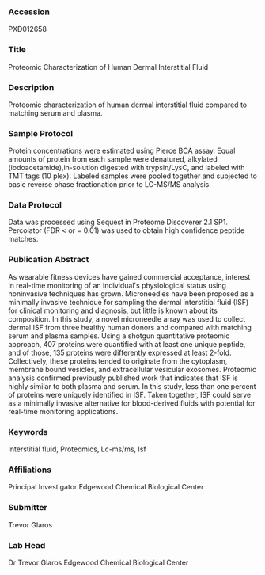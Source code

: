 ### Accession
PXD012658

### Title
Proteomic Characterization of Human Dermal Interstitial Fluid

### Description
Proteomic characterization of human dermal interstitial fluid compared to matching serum and plasma.

### Sample Protocol
Protein concentrations were estimated using Pierce BCA assay.  Equal amounts of protein from each sample were denatured, alkylated (iodoacetamide),in-solution digested with trypsin/LysC, and labeled with TMT tags (10 plex).  Labeled samples were pooled together and subjected to basic reverse phase fractionation prior to LC-MS/MS analysis.

### Data Protocol
Data was processed using Sequest in Proteome Discoverer 2.1 SP1.  Percolator (FDR < or = 0.01) was used to obtain high confidence peptide matches.

### Publication Abstract
As wearable fitness devices have gained commercial acceptance, interest in real-time monitoring of an individual's physiological status using noninvasive techniques has grown. Microneedles have been proposed as a minimally invasive technique for sampling the dermal interstitial fluid (ISF) for clinical monitoring and diagnosis, but little is known about its composition. In this study, a novel microneedle array was used to collect dermal ISF from three healthy human donors and compared with matching serum and plasma samples. Using a shotgun quantitative proteomic approach, 407 proteins were quantified with at least one unique peptide, and of those, 135 proteins were differently expressed at least 2-fold. Collectively, these proteins tended to originate from the cytoplasm, membrane bound vesicles, and extracellular vesicular exosomes. Proteomic analysis confirmed previously published work that indicates that ISF is highly similar to both plasma and serum. In this study, less than one percent of proteins were uniquely identified in ISF. Taken together, ISF could serve as a minimally invasive alternative for blood-derived fluids with potential for real-time monitoring applications.

### Keywords
Interstitial fluid, Proteomics, Lc-ms/ms, Isf

### Affiliations
Principal Investigator
Edgewood Chemical Biological Center

### Submitter
Trevor Glaros

### Lab Head
Dr Trevor Glaros
Edgewood Chemical Biological Center


